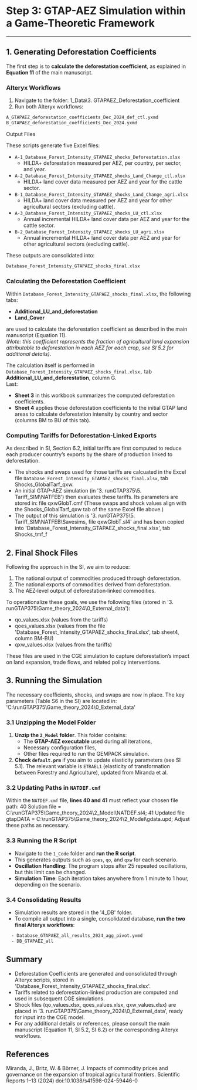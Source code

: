 # Step 3: GTAP-AEZ Simulation within a Game-Theoretic Framework

---

## 1. Generating Deforestation Coefficients
The first step is to **calculate the deforestation coefficient**, as explained in **Equation 11** of the main manuscript.

### Alteryx Workflows
1. Navigate to the folder: 1_Data\3. GTAPAEZ_Deforestation_coefficient
2. Run both Alteryx workflows:
```bash
A_GTAPAEZ_deforestation_coefficients_Dec_2024_def_ctl.yxmd
B_GTAPAEZ_deforestation_coefficients_Dec_2024.yxmd
```

Output Files

These scripts generate five Excel files:

- `A-1_Database_Forest_Intensity_GTAPAEZ_shocks_Deforestation.xlsx`
  - HILDA+ deforestation measured per AEZ, per country, per sector, and year.
- `A-2_Database_Forest_Intensity_GTAPAEZ_shocks_Land_Change_ctl.xlsx`
  - HILDA+ land cover data measured per AEZ and year for the cattle sector.
- `B-1_Database_Forest_Intensity_GTAPAEZ_shocks_Land_Change_agri.xlsx`
  - HILDA+ land cover data measured per AEZ and year for other agricultural sectors (excluding cattle).
- `A-3_Database_Forest_Intensity_GTAPAEZ_shocks_LU_ctl.xlsx`
  - Annual incremental HILDA+ land cover data per AEZ and year for the cattle sector.
- `B-2_Database_Forest_Intensity_GTAPAEZ_shocks_LU_agri.xlsx`
  - Annual incremental HILDA+ land cover data per AEZ and year for other agricultural sectors (excluding cattle).

These outputs are consolidated into:
```bash
Database_Forest_Intensity_GTAPAEZ_shocks_final.xlsx
```

### Calculating the Deforestation Coefficient
Within `Database_Forest_Intensity_GTAPAEZ_shocks_final.xlsx`, the following tabs:

- **Additional_LU_and_deforestation**
- **Land_Cover**

are used to calculate the deforestation coefficient as described in the main manuscript (Equation 11).  
*(Note: this coefficient represents the fraction of agricultural land expansion attributable to deforestation in each AEZ for each crop, see SI 5.2 for additional details)*.

The calculation itself is performed in `Database_Forest_Intensity_GTAPAEZ_shocks_final.xlsx,` tab **Additional_LU_and_deforestation**, column G.  
Last:
- **Sheet 3** in this workbook summarizes the computed deforestation coefficients.  
- **Sheet 4** applies those deforestation coefficients to the initial GTAP land areas to calculate deforestation intensity by country and sector (columns BM to BU of this tab).

### Computing Tariffs for Deforestation-Linked Exports
As described in SI, Section 6.2, initial tariffs are first computed to reduce each producer country’s exports by the share of production linked to deforestation.

- The shocks and swaps used for those tariffs are calcuated in the Excel file `Database_Forest_Intensity_GTAPAEZ_shocks_final.xlsx`, tab Shocks_GlobalTarf_qxw.  
- An initial GTAP-AEZ simulation (in '3. runGTAP375\5. Tariff_SIM\NATFEB\') then evaluates these tariffs. Its parameters are stored in: file qxwGlobT.cmf (These swaps and shock values align with the Shocks_GlobalTarf_qxw tab of the same Excel file above.)
- The output of this simulation is '3. runGTAP375\5. Tariff_SIM\NATFEB\Savesims, file qxwGlobT.sl4' and has been copied into 'Database_Forest_Intensity_GTAPAEZ_shocks_final.xlsx', tab Shocks_tmf_f

## 2. Final Shock Files
Following the approach in the SI, we aim to reduce:
1. The national output of commodities produced through deforestation.
2. The national exports of commodities derived from deforestation.
3. The AEZ‐level output of deforestation‐linked commodities.

To operationalize these goals, we use the following files (stored in '3. runGTAP375\Game_theory_2024\0_External_data'):
- qo_values.xlsx (values from the tariffs) 
- qoes_values.xlsx (values from the file 'Database_Forest_Intensity_GTAPAEZ_shocks_final.xlsx', tab sheet4, column BM-BU) 
- qxw_values.xlsx (values from the tariffs)

These files are used in the CGE simulation to capture deforestation’s impact on land expansion, trade flows, and related policy interventions.

## 3. Running the Simulation

The necessary coefficients, shocks, and swaps are now in place. The key parameters (Table S6 in the SI) are located in: 'C:\runGTAP375\Game_theory_2024\0_External_data'

### 3.1 Unzipping the Model Folder
1. **Unzip the `2_Model` folder**. This folder contains:
   - The **GTAP-AEZ executable** used during all iterations,
   - Necessary configuration files,
   - Other files required to run the GEMPACK simulation.
2. **Check `default.prm`** if you aim to update elasticity parameters (see SI 5.1). The relevant variable is `ETRAEL1` (elasticity of transformation between Forestry and Agriculture), updated from Miranda et al.

### 3.2 Updating Paths in `NATDEF.cmf`
Within the `NATDEF.cmf` file, **lines 40 and 41** must reflect your chosen file path:
40 Solution file = C:\runGTAP375\Game_theory_2024\2_Model\NATDEF.sl4;
41 Updated file gtapDATA = C:\runGTAP375\Game_theory_2024\2_Model\gdata.upd;
Adjust these paths as necessary.

### 3.3 Running the R Script
- Navigate to the `1_Code` folder and **run the R script**.
- This generates outputs such as `qoes`, `qo`, and `qxw` for each scenario.
- **Oscillation Handling**: The program stops after 25 repeated oscillations, but this limit can be changed.  
- **Simulation Time**: Each iteration takes anywhere from 1 minute to 1 hour, depending on the scenario.

### 3.4 Consolidating Results
- Simulation results are stored in the '4_DB' folder.
- To compile all output into a single, consolidated database, **run the two final Alteryx workflows**:
```bash
  - Database_GTAPAEZ_all_results_2024_agg_pivot.yxmd
  - DB_GTAPAEZ_all
```

## Summary
- Deforestation Coefficients are generated and consolidated through Alteryx scripts, stored in 'Database_Forest_Intensity_GTAPAEZ_shocks_final.xlsx'.
- Tariffs related to deforestation-linked production are computed and used in subsequent CGE simulations.
- Shock files (qo_values.xlsx, qoes_values.xlsx, qxw_values.xlsx) are placed in '3. runGTAP375\Game_theory_2024\0_External_data', ready for input into the CGE model.
- For any additional details or references, please consult the main manuscript (Equation 11, SI 5.2, SI 6.2) or the corresponding Alteryx workflows.

## References
Miranda, J., Britz, W. & Börner, J. Impacts of commodity prices and governance on the expansion of tropical agricultural frontiers. Scientific Reports 1–13 (2024) doi:10.1038/s41598-024-59446-0 

